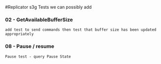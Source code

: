 #Replicator s3g Tests we can possibly add

### 02 - GetAvailableBufferSize
    add test to send commands then test that buffer size has been updated appropriately

### 08 - Pause / resume 
    Pause test - query Pause State


